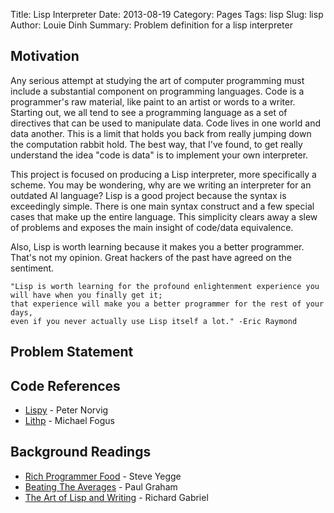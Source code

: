 Title: Lisp Interpreter
Date: 2013-08-19
Category: Pages
Tags: lisp
Slug: lisp
Author: Louie Dinh
Summary: Problem definition for a lisp interpreter

Motivation
----------

Any serious attempt at studying the art of computer programming must include a substantial component on programming languages. Code is 
a programmer's raw material, like paint to an artist or words to a writer. Starting out, we all tend to see a programming language
as a set of directives that can be used to manipulate data. Code lives in one world and data another.
This is a limit that holds you back from really jumping down the computation rabbit hold.
The best way, that I've found, to get really understand the idea "code is data" is to implement your own interpreter.

This project is focused on producing a Lisp interpreter, more specifically a scheme. You may be wondering, why are we writing 
an interpreter for an outdated AI language? Lisp is a good project because the syntax is exceedingly simple. There is one main
syntax construct and a few special cases that make up the entire language. This simplicity clears away a slew of problems and 
exposes the main insight of code/data equivalence.

Also, Lisp is worth learning because it makes you a better programmer. That's not my opinion. Great hackers of the past
have agreed on the sentiment.

    "Lisp is worth learning for the profound enlightenment experience you will have when you finally get it;
    that experience will make you a better programmer for the rest of your days,
    even if you never actually use Lisp itself a lot." -Eric Raymond


Problem Statement
-----------------


Code References
-----------

* [Lispy](http://norvig.com/lispy.html) - Peter Norvig
* [Lithp](https://github.com/readevalprintlove/lithp) - Michael Fogus

Background Readings
-------------------

* [Rich Programmer Food](http://steve-yegge.blogspot.ca/2007/06/rich-programmer-food.html) - Steve Yegge
* [Beating The Averages](http://www.paulgraham.com/avg.html) - Paul Graham
* [The Art of Lisp and Writing](http://www.dreamsongs.com/ArtOfLisp.html) - Richard Gabriel

